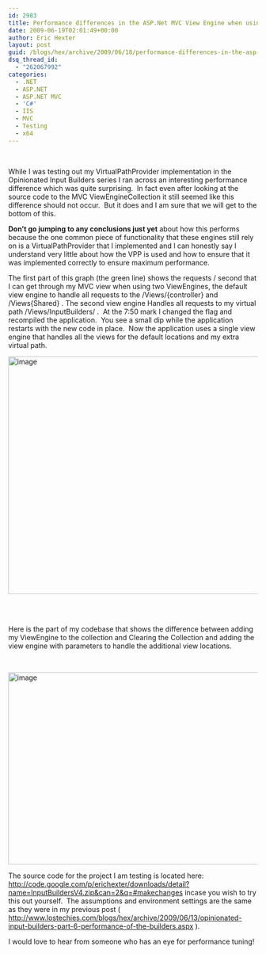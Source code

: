 ```yaml
---
id: 2983
title: Performance differences in the ASP.Net MVC View Engine when using two View Engines versus a single Composite View Engine.
date: 2009-06-19T02:01:49+00:00
author: Eric Hexter
layout: post
guid: /blogs/hex/archive/2009/06/18/performance-differences-in-the-asp-net-mvc-view-engine-when-using-two-view-engines-versus-a-single-composite-view-engine.aspx
dsq_thread_id:
  - "262067992"
categories:
  - .NET
  - ASP.NET
  - ASP.NET MVC
  - 'C#'
  - IIS
  - MVC
  - Testing
  - x64
---
```

&#160;

While I was testing out my VirtualPathProvider implementation in the Opinionated Input Builders series I ran across an interesting performance difference which was quite surprising.&#160; In fact even after looking at the source code to the MVC ViewEngineCollection it still seemed like this difference should not occur.&#160; But it does and I am sure that we will get to the bottom of this.&#160; 

**Don’t go jumping to any conclusions just yet** about how this performs because the one common piece of functionality that these engines still rely on is a VirtualPathProvider that I implemented and I can honestly say I understand very little about how the VPP is used and how to ensure that it was implemented correctly to ensure maximum performance.

The first part of this graph (the green line) shows the requests / second that I can get through my MVC view when using two ViewEngines, the default view engine to handle all requests to the /Views/{controller} and /Views{Shared} . The second view engine Handles all requests to my virtual path /Views/InputBuilders/ .&#160; At the 7:50 mark I changed the flag and recompiled the application.&#160; You see a small dip while the application restarts with the new code in place.&#160; Now the application uses a single view engine that handles all the views for the default locations and my extra virtual path.

<img style="border-bottom: 0px;border-left: 0px;border-top: 0px;border-right: 0px" border="0" alt="image" src="http://lostechies.com/erichexter/files/2011/03/image_3EB3F6FC.png" width="1028" height="480" />&#160;

&#160;

Here is the part of my codebase that shows the difference between adding my ViewEngine to the collection and Clearing the Collection and adding the view engine with parameters to handle the additional view locations.

&#160;

 <img style="border-bottom: 0px;border-left: 0px;border-top: 0px;border-right: 0px" border="0" alt="image" src="http://lostechies.com/erichexter/files/2011/03/image_4898E867.png" width="1028" height="388" /></p> 

The source code for the project I am testing is located here: <http://code.google.com/p/erichexter/downloads/detail?name=InputBuildersV4.zip&can=2&q=#makechanges> incase you wish to try this out yourself.&#160; The assumptions and environment settings are the same as they were in my previous post ( <http://www.lostechies.com/blogs/hex/archive/2009/06/13/opinionated-input-builders-part-6-performance-of-the-builders.aspx> ).

I would love to hear from someone who has an eye for performance tuning!